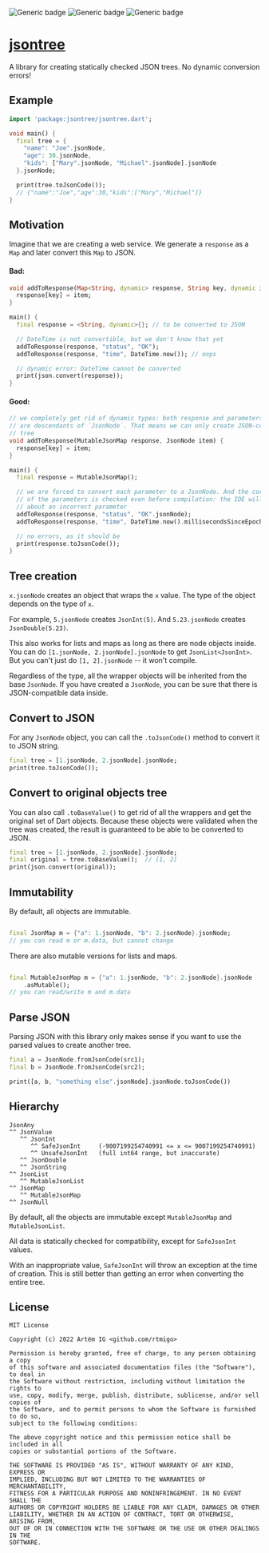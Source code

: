 ![Generic badge](https://img.shields.io/badge/status-WIP-red.svg)
![Generic badge](https://img.shields.io/badge/dart-2.17+-blue.svg)
![Generic badge](https://img.shields.io/badge/platform-VM_|_JS-blue.svg)

# [jsontree](https://github.com/rtmigo/jsontree_dart)

A library for creating statically checked JSON trees. No dynamic conversion
errors!

## Example

```dart
import 'package:jsontree/jsontree.dart';

void main() {
  final tree = {
    "name": "Joe".jsonNode,
    "age": 30.jsonNode,
    "kids": ["Mary".jsonNode, "Michael".jsonNode].jsonNode
  }.jsonNode;

  print(tree.toJsonCode());
  // {"name":"Joe","age":30,"kids":["Mary","Michael"]}
}
```

## Motivation

Imagine that we are creating a web service. We generate a `response` as a `Map`
and later convert this `Map` to JSON.

#### Bad:

```dart
void addToResponse(Map<String, dynamic> response, String key, dynamic item) {
  response[key] = item;
}

main() {
  final response = <String, dynamic>{}; // to be converted to JSON

  // DateTime is not convertible, but we don't know that yet
  addToResponse(response, "status", "OK");
  addToResponse(response, "time", DateTime.now()); // oops

  // dynamic error: DateTime cannot be converted
  print(json.convert(response));
}
```

#### Good:

``` dart
// we completely get rid of dynamic types: both response and parameters 
// are descendants of `JsonNode`. That means we can only create JSON-compatible
// tree
void addToResponse(MutableJsonMap response, JsonNode item) {
  response[key] = item;
}

main() {
  final response = MutableJsonMap();

  // we are forced to convert each parameter to a JsonNode. And the correctness 
  // of the parameters is checked even before compilation: the IDE will warn you 
  // about an incorrect parameter
  addToResponse(response, "status", "OK".jsonNode);
  addToResponse(response, "time", DateTime.now().millisecondsSinceEpoch.jsonNode);

  // no errors, as it should be
  print(response.toJsonCode());
}
```

## Tree creation

```x.jsonNode``` creates an object that wraps the `x` value. The type of the
object depends on the type of `x`.

For example, `5.jsonNode` creates `JsonInt(5)`. And `5.23.jsonNode`
creates `JsonDouble(5.23)`.

This also works for lists and maps as long as there are node objects inside. You
can do `[1.jsonNode, 2.jsonNode].jsonNode` to get `JsonList<JsonInt>`. But you
can't just do `[1, 2].jsonNode` -- it won't compile.

Regardless of the type, all the wrapper objects will be inherited from the
base `JsonNode`. If you have created a `JsonNode`, you can be sure that there is
JSON-compatible data inside.

## Convert to JSON

For any `JsonNode` object, you can call the `.toJsonCode()` method to convert it
to JSON string.

``` dart
final tree = [1.jsonNode, 2.jsonNode].jsonNode;
print(tree.toJsonCode());
```

## Convert to original objects tree

You can also call `.toBaseValue()` to get rid of all the wrappers and get the
original set of Dart objects. Because these objects were validated when the tree
was created, the result is guaranteed to be able to be converted to JSON.

``` dart
final tree = [1.jsonNode, 2.jsonNode].jsonNode;
final original = tree.toBaseValue();  // [1, 2]
print(json.convert(original));
```

## Immutability

By default, all objects are immutable.

```dart

final JsonMap m = {"a": 1.jsonNode, "b": 2.jsonNode}.jsonNode;
// you can read m or m.data, but cannot change 
```

There are also mutable versions for lists and maps.

```dart

final MutableJsonMap m = {"a": 1.jsonNode, "b": 2.jsonNode}.jsonNode
    .asMutable();
// you can read/write m and m.data 
```

## Parse JSON

Parsing JSON with this library only makes sense if you want to use the parsed
values to create another tree.

``` dart
final a = JsonNode.fromJsonCode(src1);
final b = JsonNode.fromJsonCode(src2);

print([a, b, "something else".jsonNode].jsonNode.toJsonCode())
```

## Hierarchy

```
JsonAny
^^ JsonValue
   ^^ JsonInt
      ^^ SafeJsonInt     (-9007199254740991 <= x <= 9007199254740991)
      ^^ UnsafeJsonInt   (full int64 range, but inaccurate) 
   ^^ JsonDouble
   ^^ JsonString
^^ JsonList
   ^^ MutableJsonList
^^ JsonMap
   ^^ MutableJsonMap
^^ JsonNull
```

By default, all the objects are immutable except `MutableJsonMap`
and `MutableJsonList`.

All data is statically checked for compatibility, except for `SafeJsonInt`
values.

With an inappropriate value, `SafeJsonInt` will throw an exception at the time
of creation. This is still better than getting an error when converting the
entire tree.

## License

```text
MIT License

Copyright (c) 2022 Artёm IG <github.com/rtmigo>

Permission is hereby granted, free of charge, to any person obtaining a copy
of this software and associated documentation files (the "Software"), to deal in
the Software without restriction, including without limitation the rights to
use, copy, modify, merge, publish, distribute, sublicense, and/or sell copies of
the Software, and to permit persons to whom the Software is furnished to do so,
subject to the following conditions:

The above copyright notice and this permission notice shall be included in all
copies or substantial portions of the Software.

THE SOFTWARE IS PROVIDED "AS IS", WITHOUT WARRANTY OF ANY KIND, EXPRESS OR
IMPLIED, INCLUDING BUT NOT LIMITED TO THE WARRANTIES OF MERCHANTABILITY,
FITNESS FOR A PARTICULAR PURPOSE AND NONINFRINGEMENT. IN NO EVENT SHALL THE
AUTHORS OR COPYRIGHT HOLDERS BE LIABLE FOR ANY CLAIM, DAMAGES OR OTHER
LIABILITY, WHETHER IN AN ACTION OF CONTRACT, TORT OR OTHERWISE, ARISING FROM,
OUT OF OR IN CONNECTION WITH THE SOFTWARE OR THE USE OR OTHER DEALINGS IN THE
SOFTWARE.
```